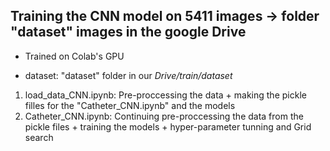 ## Training the CNN model on 5411 images -> folder "dataset" images in the google Drive


* Trained on Colab's GPU

* dataset: "dataset" folder in our <em>Drive/train/dataset</em>

<ol>
  <li>load_data_CNN.ipynb: Pre-proccessing the data + making the pickle filles for the "Catheter_CNN.ipynb" and the models</li>
  
  <li>Catheter_CNN.ipynb: Continuing pre-proccessing the data from the pickle files + training the models + hyper-parameter tunning and Grid search</li>
</ol>
